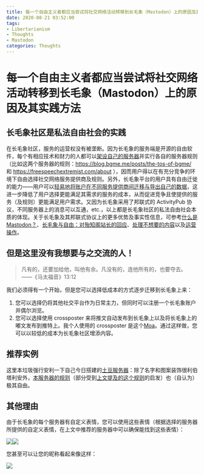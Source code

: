 ```yaml
---
title: 每一个自由主义者都应当尝试将社交网络活动转移到长毛象（Mastodon）上的原因及其实践方法
date: 2020-08-21 03:52:00
tags:
- Libertarianism
- Thoughts
- Mastodon
categories: Thoughts
---
```


# 每一个自由主义者都应当尝试将社交网络活动转移到长毛象（Mastodon）上的原因及其实践方法

## 长毛象社区是私法自由社会的实践

在长毛象社区，服务的运营权没有被垄断。因为长毛象的服务端是开源的自由软件，每个有相应技术和财力的人都可以[架设自己的服务器](https://docs.joinmastodon.org/zh-cn/user/run-your-own/)并实行各自的服务器规则（比如这两个服务器的规则：https://blog.bgme.me/posts/the-tos-of-bgme/ 和 https://freespeechextremist.com/about ），因而用户得以在有充分竞争的环境下自由选择社交网络服务提供商及规则。另外，长毛象平台的用户具有自由迁徙的能力——用户可以[轻易地将账户在不同服务提供商间迁移与导出自己的数据](https://docs.joinmastodon.org/zh-cn/user/moving/)，这进一步降低了用户选择更能满足其需求的服务的成本，从而促进竞争且使提供的服务（及规则）更能满足用户需求。又因为长毛象采用了邦联式的 ActivityPub 协议，不同服务器上的消息可以互通，etc.，以上都是长毛象社区的私法自由社会本质的体现。关于长毛象及其邦联式协议上的更多优势及事实性信息，可参考[什么是Mastodon？](https://docs.joinmastodon.org/zh-cn/)、[长毛象与自由：对殆知阁站长的回应](https://blog.bgme.me/posts/mastodon-and-liberty-a-response-to-daizhige/)、[处理不想要的内容](https://docs.joinmastodon.org/zh-cn/user/moderating/)以及[运营操作](https://docs.joinmastodon.org/zh-cn/admin/moderation/)。

## 但是这里没有我想要与之交流的人！

> 凡有的，还要加给他，叫他有余。凡没有的，连他所有的，也要夺去。 ——《马太福音》13:12

我们必须得有一个开始，但是您可以选择低成本的方式逐步迁移到长毛象上来：

1. 您可以选择仍将其他社交平台作为日常主力，但同时可以注册一个长毛象账户并偶尔浏览。
2. 您可以选择使用 crossposter 来将推文自动发布到长毛象上以及将长毛象上的嘟文发布到推特上。我个人使用的 crossposter 是这个[Moa](https://moa.party)。通过这样做，您可以以较低的成本为长毛象社区增添内容。

## 推荐实例

这里本垃圾强行安利一下自己今日搭建的[土豆服务器](https://m.fal.moe/)：除了名字和图案装饰很利伯塔利安外，[本服务器的规则](https://m.fal.moe/about/more)（部分受到[上文提及的这个规则]( https://freespeechextremist.com/about)的启发）也（自认为）极其自由。

## 其他理由

由于长毛象的每个服务器有自定义表情，您可以使用这些表情（根据选择的服务器所提供的自定义表情，在上文中推荐的服务器中可以确保能找到这些表情）：

![](https://dp76ddbrir1ia.cloudfront.net/1597952517253-wI4o3q.png)![](https://dp76ddbrir1ia.cloudfront.net/1597952523967-JtJwyr.png)

您甚至可以让您的昵称看起来像这样：

![](https://dp76ddbrir1ia.cloudfront.net/1597952526759-nn2kaC.png)

